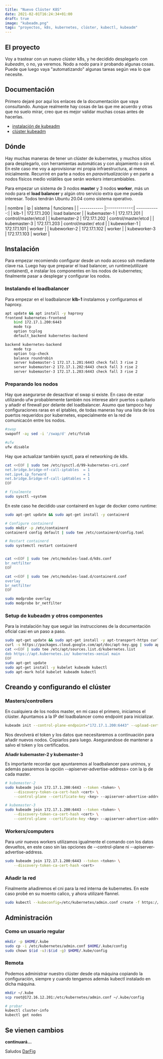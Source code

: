```yaml
---
title: "Nuevo Clúster K8S"
date: 2021-02-01T16:24:34+01:00
draft: true
image: "kubeadm.png"
tags: "proyectos, k8s, kubernetes, clúster, kubectl, kubeadm"
---
```


## El proyecto

Voy a trastear con un nuevo clúster k8s, y he decidido desplegarlo con *kubeadm*, o no, ya veremos. Nodo a nodo para ir probando algunas cosas. Puede que luego vaya "automatizando" algunas tareas según vea lo que necesite.

<!--more-->

## Documentación

Primero dejaré por aquí los enlaces de la documentación que vaya consultando. Aunque realmente hay cosas de las que me acuerdo y otras que no suelo mirar, creo que es mejor validar muchas cosas antes de hacerlas.

- [instalación de kubeadm](https://kubernetes.io/docs/setup/production-environment/tools/kubeadm/install-kubeadm/)
- [clúster kubeadm](https://kubernetes.io/docs/setup/production-environment/tools/kubeadm/create-cluster-kubeadm/)

## Dónde

Hay muchas maneras de tener un clúster de kubernetes, y muchos sitios para desplegarlo, con herramientas automáticas y con alojamiento o sin el. En este caso me voy a aprovisionar mi propia infraestructura, al menos inicialmente. Recurriré en parte a nodos en *paravirtualización* y en parte a nodos físicos medio volátiles que serán *workers* intercambiables.

Para empezar un sistema de 3 nodos **master** y 3 nodos **worker**, más un nodo para el **load balancer** y algún otro servicio extra que me pueda interesar. Todos tendrán Ubuntu 20.04 como sistema operativo.


| nombre     | ip              | sistema | funciones  |
| ------------ |:-------------:| ------------:|
| klb-1         | 172.17.1.200 | load balancer |
| kubemaster-1  | 172.17.1.201 | control/master/etcd  |
| kubemaster-2  | 172.17.1.202 | control/master/etcd  |
| kubemaster-3  | 172.17.1.203 | control/master/ etcd  |
| kubeworker-1 | 172.17.1.101 | worker  |
| kubeworker-2 | 172.17.1.102 | worker  |
| kubeworker-3 | 172.17.1.103 | worker  |

## Instalación

Para empezar recomiendo configurar desde un nodo acceso ssh mediante clave rsa. Luego hay que preparar el load balancer, un runtime(utilizaré containerd), e instalar los componentes en los nodos de kubernetes; finalmente pasar a desplegar y configurar los nodos.

### Instalando el loadbalancer

Para empezar en el loadbalancer **klb-1** instalamos y configuramos el haproxy.

```bash
apt update && apt install -y haproxy
frontend kubernetes-frontend
    bind 172.17.1.200:6443
    mode tcp
    option tcplog
    default_backend kubernetes-backend

backend kubernetes-backend
    mode tcp
    option tcp-check
    balance roundrobin
    server kubemaster-1 172.17.1.201:6443 check fall 3 rise 2
    server kubemaster-2 172.17.1.202:6443 check fall 3 rise 2
    server kubemaster-3 172.17.1.203:6443 check fall 3 rise 2

```

### Preparando los nodos

Hay que asegurarse de desactivar el swap si existe. En caso de estar utilizando ufw probablemente también nos interese abrir puertos o quitarlo y añadir el firewall por delante del loadbalancer. Asumo que tampoco hay configuraciones raras en el iptables, de todas maneras hay una lista de los puertos requeridos por kubernetes, especialmente en la red de comunicacón entre los nodos.

```bash
#swap
swapoff -a; sed -i '/swap/d' /etc/fstab

#ufw
ufw disable
```

Hay que actualizar también sysctl, para el networking de k8s.
```bash
cat <<EOF | sudo tee /etc/sysctl.d/99-kubernetes-cri.conf
net.bridge.bridge-nf-call-iptables  = 1
net.ipv4.ip_forward                 = 1
net.bridge.bridge-nf-call-ip6tables = 1
EOF

# finalmente
sudo sysctl –system
```
En este caso he decidido usar containerd en lugar de docker como runtime:

```bash
sudo apt-get update && sudo apt-get install -y containerd

# Configure containerd
sudo mkdir -p /etc/containerd
containerd config default | sudo tee /etc/containerd/config.toml

# Restart containerd
sudo systemctl restart containerd


cat <<EOF | sudo tee /etc/modules-load.d/k8s.conf
br_netfilter
EOF

cat <<EOF | sudo tee /etc/modules-load.d/containerd.conf
overlay
br_netfilter
EOF

sudo modprobe overlay
sudo modprobe br_netfilter
```

### Setup de kubeadm y otros componentes

Para la instalación hay que seguir las instrucciones de la documentación oficial casi en un paso a paso.

```bash
sudo apt-get update && sudo apt-get install -y apt-transport-https curl
curl -s https://packages.cloud.google.com/apt/doc/apt-key.gpg | sudo apt-key add -
cat <<EOF | sudo tee /etc/apt/sources.list.d/kubernetes.list
deb https://apt.kubernetes.io/ kubernetes-xenial main
EOF
sudo apt-get update
sudo apt-get install -y kubelet kubeadm kubectl
sudo apt-mark hold kubelet kubeadm kubectl
``` 

## Creando y configurando el clúster

### Masters/controllers

En cualquiera de los nodos master, en mi caso el primero, iniciamos el clúster. Apuntamos a la IP del loadbalancer como endpoint para inicializar.

```bash
kubeadm init --control-plane-endpoint="172.17.1.200:6443" --upload-certs --apiserver-advertise-address=172.17.1.201 --pod-network-cidr=10.0.0.0/8
```

Nos devolverá el token y los datos que necesitaremos a continuación para añadir nuevos nodos. Copiarlos para luego. Asegurandose de mantener a salvo el token y los certificados.

**Añadir kubemaster-2 y kubemaster-3**

Es importante recordar que apuntaremos al loadbalancer para unirnos, y además pasaremos la opción --apiserver-advertise-address= con la ip de cada master.

```bash
# kubemaster-2
sudo kubeadm join 172.17.1.200:6443 --token <token> \
    --discovery-token-ca-cert-hash <cert> \
    --control-plane --certificate-key <key> --apiserver-advertise-address=172.17.1.202

# kubemaster-3
sudo kubeadm join 172.17.1.200:6443 --token <token> \
    --discovery-token-ca-cert-hash <cert> \
    --control-plane --certificate-key <key> --apiserver-advertise-address=172.17.1.203
```

### Workers/computers

Para unir nuevos workers utilizamos igualmente el comando con los datos devueltos, en este caso sin las opciones de --control-plane ni --apiserver-advertise-address.

```bash
sudo kubeadm join 172.17.1.200:6443 --token <token> \
    --discovery-token-ca-cert-hash <cert>

```

### Añadir la red

Finalmente añadiremos el cni para la red interna de kubernetes. En este caso probé en su moento calico, y ahora utilizaré flannel.

```bash
sudo kubectl --kubeconfig=/etc/kubernetes/admin.conf create -f https://raw.githubusercontent.com/coreos/flannel/master/Documentation/kube-flannel.yml
```

## Administración

### Como un usuario regular

```bash
mkdir -p $HOME/.kube
sudo cp -i /etc/kubernetes/admin.conf $HOME/.kube/config
sudo chown $(id -u):$(id -g) $HOME/.kube/config
```

### Remota

Podemos administrar nuestro clúster desde ota máquina copiando la configuración, siempre y cuando tengamos además kubectl instalado en dicha máquina.

```bash
mkdir ~/.kube
scp root@172.16.12.201:/etc/kubernetes/admin.conf ~/.kube/config

# probar
kubectl cluster-info
kubectl get nodes
```


## Se vienen cambios 

**continuará...**

Saludos
[DarFig](https://github.com/DarFig)